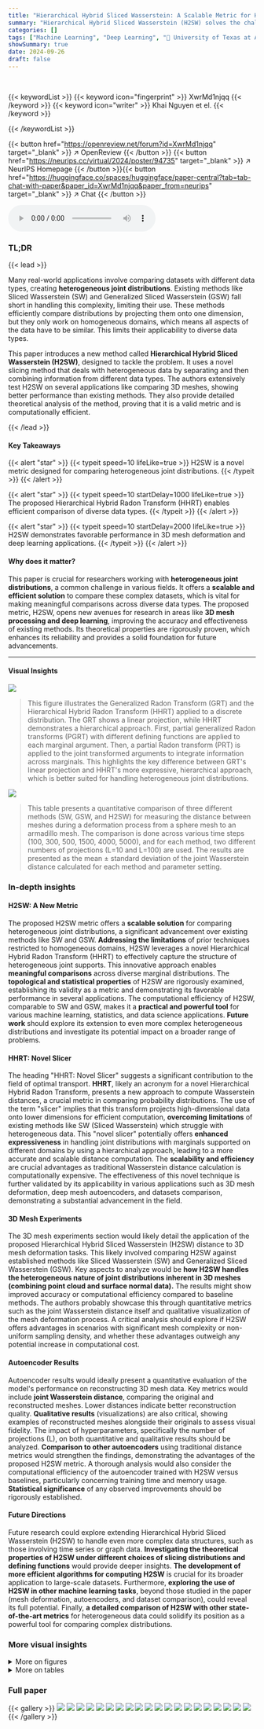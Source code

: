 ```yaml
---
title: "Hierarchical Hybrid Sliced Wasserstein: A Scalable Metric for Heterogeneous Joint Distributions"
summary: "Hierarchical Hybrid Sliced Wasserstein (H2SW) solves the challenge of comparing complex, heterogeneous joint distributions by introducing novel slicing operators, leading to a scalable and statistical..."
categories: []
tags: ["Machine Learning", "Deep Learning", "🏢 University of Texas at Austin",]
showSummary: true
date: 2024-09-26
draft: false
---
```


<br>

{{< keywordList >}}
{{< keyword icon="fingerprint" >}} XwrMd1njqq {{< /keyword >}}
{{< keyword icon="writer" >}} Khai Nguyen et el. {{< /keyword >}}
 
{{< /keywordList >}}

{{< button href="https://openreview.net/forum?id=XwrMd1njqq" target="_blank" >}}
↗ OpenReview
{{< /button >}}
{{< button href="https://neurips.cc/virtual/2024/poster/94735" target="_blank" >}}
↗ NeurIPS Homepage
{{< /button >}}{{< button href="https://huggingface.co/spaces/huggingface/paper-central?tab=tab-chat-with-paper&paper_id=XwrMd1njqq&paper_from=neurips" target="_blank" >}}
↗ Chat
{{< /button >}}



<audio controls>
    <source src="https://ai-paper-reviewer.com/XwrMd1njqq/podcast.wav" type="audio/wav">
    Your browser does not support the audio element.
</audio>


### TL;DR


{{< lead >}}

Many real-world applications involve comparing datasets with different data types, creating **heterogeneous joint distributions**. Existing methods like Sliced Wasserstein (SW) and Generalized Sliced Wasserstein (GSW) fall short in handling this complexity, limiting their use.  These methods efficiently compare distributions by projecting them onto one dimension, but they only work on homogeneous domains, which means all aspects of the data have to be similar. This limits their applicability to diverse data types.

This paper introduces a new method called **Hierarchical Hybrid Sliced Wasserstein (H2SW)**, designed to tackle the problem. It uses a novel slicing method that deals with heterogeneous data by separating and then combining information from different data types.  The authors extensively test H2SW on several applications like comparing 3D meshes, showing better performance than existing methods.  They also provide detailed theoretical analysis of the method, proving that it is a valid metric and is computationally efficient.

{{< /lead >}}


#### Key Takeaways

{{< alert "star" >}}
{{< typeit speed=10 lifeLike=true >}} H2SW is a novel metric designed for comparing heterogeneous joint distributions. {{< /typeit >}}
{{< /alert >}}

{{< alert "star" >}}
{{< typeit speed=10 startDelay=1000 lifeLike=true >}} The proposed Hierarchical Hybrid Radon Transform (HHRT) enables efficient comparison of diverse data types. {{< /typeit >}}
{{< /alert >}}

{{< alert "star" >}}
{{< typeit speed=10 startDelay=2000 lifeLike=true >}} H2SW demonstrates favorable performance in 3D mesh deformation and deep learning applications. {{< /typeit >}}
{{< /alert >}}

#### Why does it matter?
This paper is crucial for researchers working with **heterogeneous joint distributions**, a common challenge in various fields.  It offers a **scalable and efficient solution** to compare these complex datasets, which is vital for making meaningful comparisons across diverse data types.  The proposed metric, H2SW, opens new avenues for research in areas like **3D mesh processing and deep learning**, improving the accuracy and effectiveness of existing methods.  Its theoretical properties are rigorously proven, which enhances its reliability and provides a solid foundation for future advancements.

------
#### Visual Insights



![](https://ai-paper-reviewer.com/XwrMd1njqq/figures_4_1.jpg)

> This figure illustrates the Generalized Radon Transform (GRT) and the Hierarchical Hybrid Radon Transform (HHRT) applied to a discrete distribution.  The GRT shows a linear projection, while HHRT demonstrates a hierarchical approach.  First, partial generalized Radon transforms (PGRT) with different defining functions are applied to each marginal argument. Then, a partial Radon transform (PRT) is applied to the joint transformed arguments to integrate information across marginals. This highlights the key difference between GRT's linear projection and HHRT's more expressive, hierarchical approach, which is better suited for handling heterogeneous joint distributions.





![](https://ai-paper-reviewer.com/XwrMd1njqq/tables_6_1.jpg)

> This table presents a quantitative comparison of three different methods (SW, GSW, and H2SW) for measuring the distance between meshes during a deformation process from a sphere mesh to an armadillo mesh.  The comparison is done across various time steps (100, 300, 500, 1500, 4000, 5000), and for each method, two different numbers of projections (L=10 and L=100) are used. The results are presented as the mean ± standard deviation of the joint Wasserstein distance calculated for each method and parameter setting.





### In-depth insights


#### H2SW: A New Metric
The proposed H2SW metric offers a **scalable solution** for comparing heterogeneous joint distributions, a significant advancement over existing methods like SW and GSW.  **Addressing the limitations** of prior techniques restricted to homogeneous domains, H2SW leverages a novel Hierarchical Hybrid Radon Transform (HHRT) to effectively capture the structure of heterogeneous joint supports. This innovative approach enables **meaningful comparisons** across diverse marginal distributions.  The **topological and statistical properties** of H2SW are rigorously examined, establishing its validity as a metric and demonstrating its favorable performance in several applications. The computational efficiency of H2SW, comparable to SW and GSW, makes it a **practical and powerful tool** for various machine learning, statistics, and data science applications.  **Future work** should explore its extension to even more complex heterogeneous distributions and investigate its potential impact on a broader range of problems.

#### HHRT: Novel Slicer
The heading "HHRT: Novel Slicer" suggests a significant contribution to the field of optimal transport.  **HHRT**, likely an acronym for a novel Hierarchical Hybrid Radon Transform, presents a new approach to compute Wasserstein distances, a crucial metric in comparing probability distributions.  The use of the term "slicer" implies that this transform projects high-dimensional data onto lower dimensions for efficient computation, **overcoming limitations** of existing methods like SW (Sliced Wasserstein) which struggle with heterogeneous data. This "novel slicer" potentially offers **enhanced expressiveness** in handling joint distributions with marginals supported on different domains by using a hierarchical approach, leading to a more accurate and scalable distance computation. The **scalability and efficiency** are crucial advantages as traditional Wasserstein distance calculation is computationally expensive. The effectiveness of this novel technique is further validated by its applicability in various applications such as 3D mesh deformation, deep mesh autoencoders, and datasets comparison, demonstrating a substantial advancement in the field.

#### 3D Mesh Experiments
The 3D mesh experiments section would likely detail the application of the proposed Hierarchical Hybrid Sliced Wasserstein (H2SW) distance to 3D mesh deformation tasks.  This likely involved comparing H2SW against established methods like Sliced Wasserstein (SW) and Generalized Sliced Wasserstein (GSW). Key aspects to analyze would be **how H2SW handles the heterogeneous nature of joint distributions inherent in 3D meshes (combining point cloud and surface normal data).**  The results might show improved accuracy or computational efficiency compared to baseline methods. The authors probably showcase this through quantitative metrics such as the joint Wasserstein distance itself and qualitative visualization of the mesh deformation process. A critical analysis should explore if H2SW offers advantages in scenarios with significant mesh complexity or non-uniform sampling density, and whether these advantages outweigh any potential increase in computational cost.

#### Autoencoder Results
Autoencoder results would ideally present a quantitative evaluation of the model's performance on reconstructing 3D mesh data. Key metrics would include **joint Wasserstein distance**, comparing the original and reconstructed meshes.  Lower distances indicate better reconstruction quality.  **Qualitative results** (visualizations) are also critical, showing examples of reconstructed meshes alongside their originals to assess visual fidelity.  The impact of hyperparameters, specifically the number of projections (L), on both quantitative and qualitative results should be analyzed.  **Comparison to other autoencoders** using traditional distance metrics would strengthen the findings, demonstrating the advantages of the proposed H2SW metric.  A thorough analysis would also consider the computational efficiency of the autoencoder trained with H2SW versus baselines, particularly concerning training time and memory usage. **Statistical significance** of any observed improvements should be rigorously established.

#### Future Directions
Future research could explore extending Hierarchical Hybrid Sliced Wasserstein (H2SW) to handle even more complex data structures, such as those involving time series or graph data.  **Investigating the theoretical properties of H2SW under different choices of slicing distributions and defining functions** would provide deeper insights.  **The development of more efficient algorithms for computing H2SW** is crucial for its broader application to large-scale datasets.  Furthermore, **exploring the use of H2SW in other machine learning tasks**, beyond those studied in the paper (mesh deformation, autoencoders, and dataset comparison), could reveal its full potential.  Finally, **a detailed comparison of H2SW with other state-of-the-art metrics** for heterogeneous data could solidify its position as a powerful tool for comparing complex distributions.


### More visual insights

<details>
<summary>More on figures
</summary>


![](https://ai-paper-reviewer.com/XwrMd1njqq/figures_7_1.jpg)

> This figure visualizes the process of deforming a sphere mesh into an Armadillo mesh using three different Wasserstein distance methods: SW, GSW, and H2SW. Each row represents a different method, showing the intermediate steps of the deformation process from the source sphere mesh to the target Armadillo mesh.  The parameter L, representing the number of projections, is set to 10. The images show how the shape evolves across time steps (500, 1500, 2500, 4000, and 5000), demonstrating the difference in deformation paths and convergence speed produced by the three algorithms.


![](https://ai-paper-reviewer.com/XwrMd1njqq/figures_7_2.jpg)

> This figure visualizes the deformation process from a sphere mesh to a Stanford Bunny mesh using three different Wasserstein distance methods: SW, GSW, and H2SW. Each row represents a different method, showing the intermediate steps of the deformation at various time points (Step 300, Step 500, Step 1500, Step 4000, Step 5000). The number of projections (L) used in the calculation is 100.  The figure demonstrates the visual differences in the deformation process produced by each method, highlighting the different ways they capture and represent the transformation between shapes. The target mesh is shown on the far right.


![](https://ai-paper-reviewer.com/XwrMd1njqq/figures_8_1.jpg)

> This figure shows the 3D reconstruction results of randomly selected meshes from the trained autoencoders using SW, GSW, and H2SW methods.  The number of projections (L) used was 100, and the models were evaluated at epoch 500 of the training process.  The image provides a visual comparison of the reconstruction quality achieved by each method.


![](https://ai-paper-reviewer.com/XwrMd1njqq/figures_9_1.jpg)

> This figure shows the cost matrices obtained using three different methods: Sliced Wasserstein (SW), Cartan-Hadamard Sliced Wasserstein (CHSW), and Hierarchical Hybrid Sliced Wasserstein (H2SW).  Each matrix represents the pairwise distances between five different datasets (MNIST, EMNIST, Fashion MNIST, KMNIST, and USPS). The number of projections L is set to 2000.  The color intensity represents the magnitude of the distance, with darker colors indicating larger distances and lighter colors indicating smaller distances. The figure helps to visually compare the similarities and differences in the distance calculations between the three methods, highlighting how H2SW's results compare to the ground truth (Joint Wasserstein) more closely than SW and CHSW.


![](https://ai-paper-reviewer.com/XwrMd1njqq/figures_18_1.jpg)

> This figure visualizes the deformation process from a sphere mesh to an Armadillo mesh using three different Wasserstein distance methods: SW, GSW, and H2SW.  Each row represents a different method, showing the intermediate steps of the deformation process at various time points (Step 500, 1500, 2500, 4000, and 5000) towards the final target Armadillo mesh. The parameter L, which refers to the number of projections, is set to 10 for this visualization. The differences in the intermediate steps and the final results highlight the distinct characteristics and effectiveness of the three methods in 3D mesh deformation.


![](https://ai-paper-reviewer.com/XwrMd1njqq/figures_19_1.jpg)

> This figure shows a sequence of 3D mesh deformations from a sphere to a Stanford Bunny model using three different sliced Wasserstein distances: SW (top row), GSW (middle row), and H2SW (bottom row). Each row displays the source mesh (leftmost), intermediate steps of the deformation at steps 300, 500, 1500, 4000, and 5000, and the target mesh (rightmost).  The number of projections (L) used in all methods is 100. The purpose of the figure is to visually compare the results obtained by each method, highlighting the differences in the progression of the deformation and the final result.


![](https://ai-paper-reviewer.com/XwrMd1njqq/figures_19_2.jpg)

> This figure visualizes the reconstruction results from autoencoders trained using three different sliced Wasserstein distances: SW, GSW, and the proposed H2SW.  Each column represents a different input 3D mesh from the ShapeNet dataset. The rows show the reconstructions generated by each of the three methods. The number of projections L was set to 100, and the results are shown at epoch 2000 of training. The figure allows for a qualitative comparison of the reconstruction quality produced by each method.


![](https://ai-paper-reviewer.com/XwrMd1njqq/figures_19_3.jpg)

> This figure displays a comparison of cost matrices generated using three different methods: Sliced Wasserstein (SW), Cartan-Hadamard Sliced Wasserstein (CHSW), and Hierarchical Hybrid Sliced Wasserstein (H2SW).  Each matrix shows the pairwise distances between five different datasets: MNIST, EMNIST, Fashion MNIST, KMNIST, and USPS. The matrices are visualized as heatmaps, with warmer colors indicating larger distances.  The purpose is to illustrate the relative accuracy of H2SW compared to other methods in reflecting the true joint Wasserstein distance between the datasets.


![](https://ai-paper-reviewer.com/XwrMd1njqq/figures_19_4.jpg)

> This figure illustrates the Generalized Radon Transform (GRT) and the proposed Hierarchical Hybrid Radon Transform (HHRT) applied to a discrete distribution.  It shows how GRT projects a high-dimensional distribution into a one-dimensional space, whereas HHRT, designed for heterogeneous joint distributions, first applies a partial GRT to each marginal component and then a partial Radon Transform (PRT) on the joint transformed arguments, to integrate marginal information. The diagram visually represents the steps of each transform, highlighting the different operations and outputs.


![](https://ai-paper-reviewer.com/XwrMd1njqq/figures_20_1.jpg)

> This figure displays cost matrices generated using three different methods: Sliced Wasserstein (SW), Cartan-Hadamard Sliced Wasserstein (CHSW), and Hierarchical Hybrid Sliced Wasserstein (H2SW), with the number of projections L set to 2000.  Each matrix visualizes the pairwise distances between five datasets: MNIST, EMNIST, Fashion MNIST, KMNIST, and USPS.  The color intensity represents the distance, with darker colors indicating greater distances and lighter colors indicating smaller distances.  The figure visually compares the results of these three methods against the Joint Wasserstein distance, providing a qualitative comparison of their effectiveness in measuring the similarity between datasets.


</details>




<details>
<summary>More on tables
</summary>


![](https://ai-paper-reviewer.com/XwrMd1njqq/tables_6_2.jpg)
> This table presents the quantitative results of comparing three different sliced Wasserstein variants (SW, GSW, and H2SW) in a 3D mesh deformation task.  The experiment deforms a sphere mesh into a Stanford Bunny mesh using an optimization process and measures the distance between the deformed mesh and the target mesh at various steps. The table shows the joint Wasserstein distance for each method using different numbers of projections (L=10 and L=100). Lower distances indicate better performance.

![](https://ai-paper-reviewer.com/XwrMd1njqq/tables_8_1.jpg)
> This table presents the joint Wasserstein distance reconstruction errors for autoencoders trained using three different sliced Wasserstein variants (SW, GSW, and H2SW).  The errors are shown for three independent runs at epochs 500, 1000, and 2000, with two different numbers of projections (L=100 and L=1000). Lower values indicate better performance.

![](https://ai-paper-reviewer.com/XwrMd1njqq/tables_9_1.jpg)
> This table presents the relative errors of three different methods (SW, CHSW, and H2SW) compared to the joint Wasserstein distance.  The relative error is calculated as the absolute difference between the normalized cost matrices of each method and the normalized joint Wasserstein cost matrix. The results are shown for four different numbers of projections (L): 100, 500, 1000, and 2000. Lower relative errors indicate better approximations to the ground truth (joint Wasserstein distance).

</details>




### Full paper

{{< gallery >}}
<img src="https://ai-paper-reviewer.com/XwrMd1njqq/1.png" class="grid-w50 md:grid-w33 xl:grid-w25" />
<img src="https://ai-paper-reviewer.com/XwrMd1njqq/2.png" class="grid-w50 md:grid-w33 xl:grid-w25" />
<img src="https://ai-paper-reviewer.com/XwrMd1njqq/3.png" class="grid-w50 md:grid-w33 xl:grid-w25" />
<img src="https://ai-paper-reviewer.com/XwrMd1njqq/4.png" class="grid-w50 md:grid-w33 xl:grid-w25" />
<img src="https://ai-paper-reviewer.com/XwrMd1njqq/5.png" class="grid-w50 md:grid-w33 xl:grid-w25" />
<img src="https://ai-paper-reviewer.com/XwrMd1njqq/6.png" class="grid-w50 md:grid-w33 xl:grid-w25" />
<img src="https://ai-paper-reviewer.com/XwrMd1njqq/7.png" class="grid-w50 md:grid-w33 xl:grid-w25" />
<img src="https://ai-paper-reviewer.com/XwrMd1njqq/8.png" class="grid-w50 md:grid-w33 xl:grid-w25" />
<img src="https://ai-paper-reviewer.com/XwrMd1njqq/9.png" class="grid-w50 md:grid-w33 xl:grid-w25" />
<img src="https://ai-paper-reviewer.com/XwrMd1njqq/10.png" class="grid-w50 md:grid-w33 xl:grid-w25" />
<img src="https://ai-paper-reviewer.com/XwrMd1njqq/11.png" class="grid-w50 md:grid-w33 xl:grid-w25" />
<img src="https://ai-paper-reviewer.com/XwrMd1njqq/12.png" class="grid-w50 md:grid-w33 xl:grid-w25" />
<img src="https://ai-paper-reviewer.com/XwrMd1njqq/13.png" class="grid-w50 md:grid-w33 xl:grid-w25" />
<img src="https://ai-paper-reviewer.com/XwrMd1njqq/14.png" class="grid-w50 md:grid-w33 xl:grid-w25" />
<img src="https://ai-paper-reviewer.com/XwrMd1njqq/15.png" class="grid-w50 md:grid-w33 xl:grid-w25" />
<img src="https://ai-paper-reviewer.com/XwrMd1njqq/16.png" class="grid-w50 md:grid-w33 xl:grid-w25" />
<img src="https://ai-paper-reviewer.com/XwrMd1njqq/17.png" class="grid-w50 md:grid-w33 xl:grid-w25" />
<img src="https://ai-paper-reviewer.com/XwrMd1njqq/18.png" class="grid-w50 md:grid-w33 xl:grid-w25" />
<img src="https://ai-paper-reviewer.com/XwrMd1njqq/19.png" class="grid-w50 md:grid-w33 xl:grid-w25" />
<img src="https://ai-paper-reviewer.com/XwrMd1njqq/20.png" class="grid-w50 md:grid-w33 xl:grid-w25" />
{{< /gallery >}}